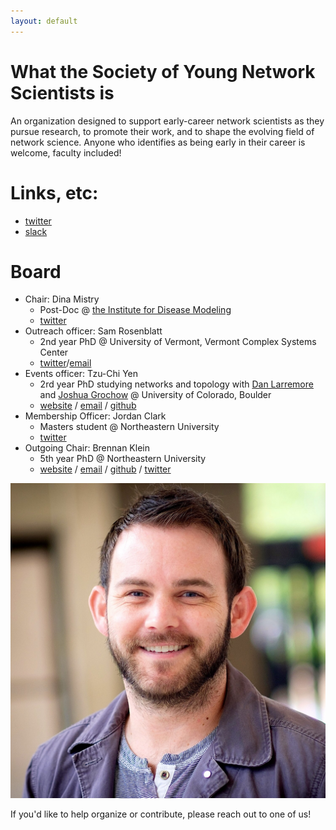 ```yaml
---
layout: default
---
```


# What the Society of Young Network Scientists is

An organization designed to support early-career network scientists as they pursue research, to promote their work, and to shape the evolving field of network science. Anyone who identifies as being early in their career is welcome, faculty included!

# Links, etc:

- [twitter](https://twitter.com/official_SYNS?s=20)
- [slack](https://society-yns.slack.com)

# Board

- Chair: Dina Mistry
  - Post-Doc @ [the Institute for Disease Modeling](https://idmod.org/team/bio/185%20)
  - [twitter](https://twitter.com/dinacmistry)
- Outreach officer: Sam Rosenblatt
  - 2nd year PhD @ University of Vermont, Vermont Complex Systems Center
  - [twitter](https://twitter.com/sam_rosenbott)/[email](mailto:sfrosenb@uvm.edu)
- Events officer: Tzu-Chi Yen
  - 2rd year PhD studying networks and topology with [Dan Larremore](http://larremorelab.github.io) and [Joshua Grochow](https://www.cs.colorado.edu/~jgrochow/) @ University of Colorado, Boulder
  - [website](https://junipertcy.info/) / [email](mailto:tzuchi.yen@colorado.edu) / [github](http://github.com/junipertcy)
- Membership Officer: Jordan Clark
  - Masters student @ Northeastern University
  - [twitter](https://twitter.com/Prodigalson2025)
- Outgoing Chair: Brennan Klein
  - 5th year PhD @ Northeastern University
  - [website](https://www.jkbrennan.com/) / [email](mailto:brennanjamesklein@gmail.com) / [github](http://github.com/jkbren) / [twitter](https://twitter.com/jkbren)

![brennan](/assets/img/brennan2019.jpeg)

If you'd like to help organize or contribute, please reach out to one of us!
